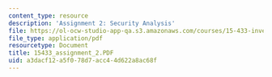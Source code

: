 ```yaml
---
content_type: resource
description: 'Assignment 2: Security Analysis'
file: https://ol-ocw-studio-app-qa.s3.amazonaws.com/courses/15-433-investments-spring-2003/a3dacf12a5f078d7acc44d622a8ac68f_15433_assignment_2.PDF
file_type: application/pdf
resourcetype: Document
title: 15433_assignment_2.PDF
uid: a3dacf12-a5f0-78d7-acc4-4d622a8ac68f
---
```

